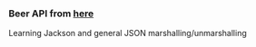 <h3>Beer API from <a href="https://punkapi.com">here</a></h3>
<p>Learning Jackson and general JSON marshalling/unmarshalling</p>
